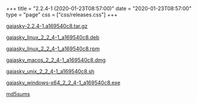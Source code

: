 +++
title = "2.2.4-1 (2020-01-23T08:57:00)"
date = "2020-01-23T08:57:00"
type = "page"
css = ["css/releases.css"]
+++

<section class="download-links">

<div class="package">

[gaiasky-2.2.4-1.a169540c8.tar.gz](https://gaia.ari.uni-heidelberg.de/gaiasky/releases/2.2.4-1.a169540c8/gaiasky-2.2.4-1.a169540c8.tar.gz)

</div>
<div class="package">

[gaiasky_linux_2_2_4-1_a169540c8.deb](https://gaia.ari.uni-heidelberg.de/gaiasky/releases/2.2.4-1.a169540c8/gaiasky_linux_2_2_4-1_a169540c8.deb)

</div>
<div class="package">

[gaiasky_linux_2_2_4-1_a169540c8.rpm](https://gaia.ari.uni-heidelberg.de/gaiasky/releases/2.2.4-1.a169540c8/gaiasky_linux_2_2_4-1_a169540c8.rpm)

</div>
<div class="package">

[gaiasky_macos_2_2_4-1_a169540c8.dmg](https://gaia.ari.uni-heidelberg.de/gaiasky/releases/2.2.4-1.a169540c8/gaiasky_macos_2_2_4-1_a169540c8.dmg)

</div>
<div class="package">

[gaiasky_unix_2_2_4-1_a169540c8.sh](https://gaia.ari.uni-heidelberg.de/gaiasky/releases/2.2.4-1.a169540c8/gaiasky_unix_2_2_4-1_a169540c8.sh)

</div>
<div class="package">

[gaiasky_windows-x64_2_2_4-1_a169540c8.exe](https://gaia.ari.uni-heidelberg.de/gaiasky/releases/2.2.4-1.a169540c8/gaiasky_windows-x64_2_2_4-1_a169540c8.exe)

</div>
<div class="package">

[md5sums](https://gaia.ari.uni-heidelberg.de/gaiasky/releases/2.2.4-1.a169540c8/md5sums)

</div>


</section>
